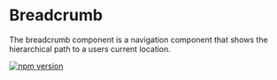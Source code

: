 # Breadcrumb

The breadcrumb component is a navigation component that shows the hierarchical path to a users current location.

[![npm version](https://img.shields.io/npm/v/%40vrembem%2Fbreadcrumb.svg)](https://www.npmjs.com/package/%40vrembem%2Fbreadcrumb)

